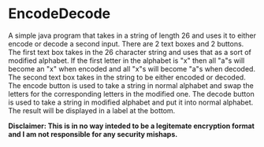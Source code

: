 # EncodeDecode
A simple java program that takes in a string of length 26 and uses it to either encode or decode a second input.
There are 2 text boxes and 2 buttons. The first text box takes in the 26 character string and uses that as a sort of modified alphabet.
If the first letter in the alphabet is "x" then all "a"s will become an "x" when encoded and all "x"s will become "a"s when decoded.
The second text box takes in the string to be either encoded or decoded. 
The encode button is used to take a string in normal alphabet and swap the letters for the corresponding letters in the modified one.
The decode button is used to take a string in modified alphabet and put it into normal alphabet.
The result will be displayed in a label at the bottom.

**Disclaimer: This is in no way inteded to be a legitemate encryption format and I am not responsible for any security mishaps.**
